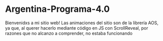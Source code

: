# Argentina-Programa-4.0

Bienvenidxs a mi sitio web!
Las animaciones del sitio son de la librería AOS, ya que, al querer hacerlo mediante código en JS con ScrollReveal, por razones que no alcanzo a comprender, no estaba funcionando
